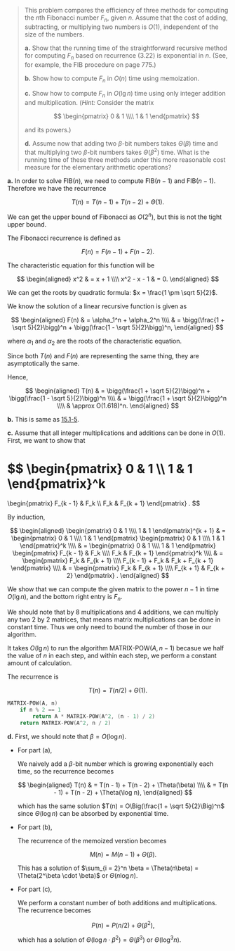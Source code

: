 > This problem compares the efficiency of three methods for computing the $n$th Fibonacci number $F_n$, given $n$. Assume that the cost of adding, subtracting, or multiplying two numbers is $O(1)$, independent of the size of the numbers.
>
> **a.** Show that the running time of the straightforward recursive method for computing $F_n$ based on recurrence $\text{(3.22)}$ is exponential in $n$. (See, for example, the FIB procedure on page 775.)
>
> **b.** Show how to compute $F_n$ in $O(n)$ time using memoization.
>
> **c.** Show how to compute $F_n$ in $O(\lg n)$ time using only integer addition and multiplication. ($\textit{Hint:}$ Consider the matrix
>
> $$
> \begin{pmatrix}
> 0 & 1 \\\\
> 1 & 1
> \end{pmatrix}
> $$
>
> and its powers.)
>
> **d.** Assume now that adding two $\beta$-bit numbers takes $\Theta(\beta)$ time and that multiplying two $\beta$-bit numbers takes $\Theta(\beta^2)$ time. What is the running time of these three methods under this more reasonable cost measure for the elementary arithmetic operations?

**a.** In order to solve $\text{FIB}(n)$, we need to compute $\text{FIB}(n - 1)$ and $\text{FIB}(n - 1)$. Therefore we have the recurrence

$$T(n) = T(n - 1) + T(n - 2) + \Theta(1).$$

We can get the upper bound of Fibonacci as $O(2^n)$, but this is not the tight upper bound.

The Fibonacci recurrence is defined as

$$F(n) = F(n - 1) + F(n - 2).$$

The characteristic equation for this function will be

$$
\begin{aligned}
x^2 & = x + 1 \\\\
x^2 - x - 1 & = 0.
\end{aligned}
$$

We can get the roots by quadratic formula: $x = \frac{1 \pm \sqrt 5}{2}$.

We know the solution of a linear recursive function is given as

$$
\begin{aligned}
F(n) & = \alpha_1^n + \alpha_2^n \\\\
     & = \bigg(\frac{1 + \sqrt 5}{2}\bigg)^n + \bigg(\frac{1 - \sqrt 5}{2}\bigg)^n,
\end{aligned}
$$

where $\alpha_1$ and $\alpha_2$ are the roots of the characteristic equation.

Since both $T(n)$ and $F(n)$ are representing the same thing, they are asymptotically the same.

Hence,

$$
\begin{aligned}
T(n) & = \bigg(\frac{1 + \sqrt 5}{2}\bigg)^n + \bigg(\frac{1 - \sqrt 5}{2}\bigg)^n \\\\
     & = \bigg(\frac{1 + \sqrt 5}{2}\bigg)^n \\\\
     & \approx O(1.618)^n.
\end{aligned}
$$

**b.** This is same as [15.1-5](../../Chap15/15.1.md/#151-5).

**c.** Assume that all integer multiplications and additions can be done in $O(1)$. First, we want to show that

$$
\begin{pmatrix}
0 & 1 \\\\
1 & 1
\end{pmatrix}^k
=
\begin{pmatrix}
F_{k - 1} & F_k \\\\
F_k & F_{k + 1}
\end{pmatrix}
.
$$

By induction,

$$
\begin{aligned}
\begin{pmatrix}
0 & 1 \\\\
1 & 1
\end{pmatrix}^{k + 1}
& =
\begin{pmatrix}
0 & 1 \\\\
1 & 1
\end{pmatrix}
\begin{pmatrix}
0 & 1 \\\\
1 & 1
\end{pmatrix}^k \\\\
& =
\begin{pmatrix}
0 & 1 \\\\
1 & 1
\end{pmatrix}
\begin{pmatrix}
F_{k - 1} & F_k \\\\
F_k & F_{k + 1}
\end{pmatrix}^k \\\\
& =
\begin{pmatrix}
F_k & F_{k + 1} \\\\
F_{k - 1} + F_k & F_k + F_{k + 1}
\end{pmatrix} \\\\
& =
\begin{pmatrix}
F_k & F_{k + 1} \\\\
F_{k + 1} & F_{k + 2}
\end{pmatrix}
.
\end{aligned}
$$

We show that we can compute the given matrix to the power $n - 1$ in time $O(\lg n)$, and the bottom right entry is $F_n$.

We should note that by 8 multiplications and 4 additions, we can multiply any two $2$ by $2$ matrices, that means matrix multiplications can be done in constant time. Thus we only need to bound the number of those in our algorithm.

It takes $O(\lg n)$ to run the algorithm $\text{MATRIX-POW}(A, n - 1)$ becasue we half the value of $n$ in each step, and within each step, we perform a constant amount of calculation.

The recurrence is

$$T(n) = T(n / 2) + \Theta(1).$$

```cpp
MATRIX-POW(A, n)
    if n % 2 == 1
        return A * MATRIX-POW(A^2, (n - 1) / 2)
    return MATRIX-POW(A^2, n / 2)
```

**d.** First, we should note that $\beta = O(\log n)$.

- For part (a),

    We naively add a $\beta$-bit number which is growing exponentially each time, so the recurrence becomes

    $$
    \begin{aligned}
    T(n) & = T(n - 1) + T(n - 2) + \Theta(\beta) \\\\
         & = T(n - 1) + T(n - 2) + \Theta(\log n),
    \end{aligned}
    $$

    which has the same solution $T(n) = O\Big(\frac{1 + \sqrt 5}{2}\Big)^n$ since $\Theta(\log n)$ can be absorbed by exponential time.

- For part (b),

    The recurrence of the memoized verstion becomes

    $$M(n) = M(n - 1) + \Theta(\beta).$$

    This has a solution of $\sum_{i = 2}^n \beta = \Theta(n\beta) = \Theta(2^\beta \cdot \beta)$ or $\Theta(n \log n)$.

- For part (c),

    We perform a constant number of both additions and multiplications. The recurrence becomes

    $$P(n) = P(n / 2) + \Theta(\beta^2),$$

    which has a solution of $\Theta(\log n \cdot \beta^2) = \Theta(\beta^3)$ or $\Theta(\log^3 n)$.
